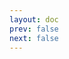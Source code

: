 ```yaml
---
layout: doc
prev: false
next: false
---
```


<CustomItemBox :item="{
  name: '《酿酒的艺术》',
  icon: '/wiki/item/book_a_05.png',
  type: '书籍',
  description: '',
  params: {
    stack: 1,
    durability: -1 
  },
  obtain: {
    found: [],
    npc: [],
    shop: [],
    gardening: []
  }
}" />
